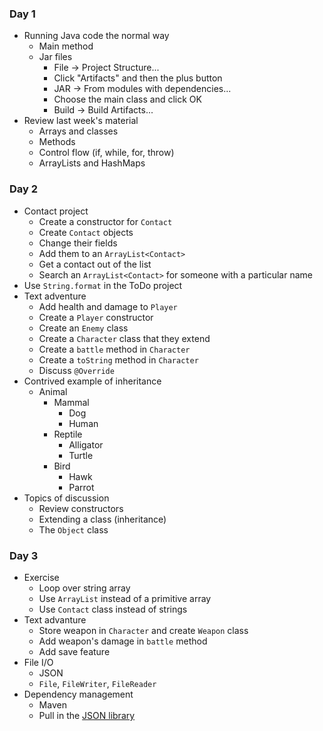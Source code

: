 ### Day 1

* Running Java code the normal way
  * Main method
  * Jar files
    * File -> Project Structure...
    * Click "Artifacts" and then the plus button
    * JAR -> From modules with dependencies...
    * Choose the main class and click OK
    * Build -> Build Artifacts...
* Review last week's material
  * Arrays and classes
  * Methods
  * Control flow (if, while, for, throw)
  * ArrayLists and HashMaps

### Day 2

* Contact project
  * Create a constructor for `Contact`
  * Create `Contact` objects
  * Change their fields
  * Add them to an `ArrayList<Contact>`
  * Get a contact out of the list
  * Search an `ArrayList<Contact>` for someone with a particular name
* Use `String.format` in the ToDo project
* Text adventure
  * Add health and damage to `Player`
  * Create a `Player` constructor
  * Create an `Enemy` class
  * Create a `Character` class that they extend
  * Create a `battle` method in `Character`
  * Create a `toString` method in `Character`
  * Discuss `@Override`
* Contrived example of inheritance
  * Animal
    * Mammal
      * Dog
      * Human
    * Reptile
      * Alligator
      * Turtle
    * Bird
      * Hawk
      * Parrot
* Topics of discussion
  * Review constructors
  * Extending a class (inheritance)
  * The `Object` class

### Day 3

* Exercise
  * Loop over string array
  * Use `ArrayList` instead of a primitive array
  * Use `Contact` class instead of strings
* Text advanture
  * Store weapon in `Character` and create `Weapon` class
  * Add weapon's damage in `battle` method
  * Add save feature
* File I/O
  * JSON
  * `File`, `FileWriter`, `FileReader`
* Dependency management
  * Maven
  * Pull in the [JSON library](http://jodd.org/doc/json/)
